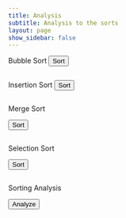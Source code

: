```yaml
---
title: Analysis
subtitle: Analysis to the sorts
layout: page
show_sidebar: false
---
```



Bubble Sort
<button onclick="sendSortRequest('bubble')">Sort</button>
<pre id="bubbleResult"></pre>

Insertion Sort
<button onclick="sendSortRequest('insertion')">Sort</button>
<pre id="insertionResult"></pre>

Merge Sort

<button onclick="sendSortRequest('merge')">Sort</button>
<pre id="mergeResult"></pre>

Selection Sort

<button onclick="sendSortRequest('selection')">Sort</button>
<pre id="selectionResult"></pre>

Sorting Analysis

<button onclick="analyzeSorts()">Analyze</button>
<pre id="analysisResult"></pre>

<html lang="en">
<head>
  <meta charset="UTF-8">
  <meta name="viewport" content="width=device-width, initial-scale=1.0">
  
<script>
    async function fetchData(url) {
        try {
            const response = await fetch(url);
            if (!response.ok) {
                throw new Error('Network response was not ok');
            }
            return await response.json();
        } catch (error) {
            console.error('Error fetching data:', error);
            return null;
        }
    }

    function visualizeSort(sortType, data) {
        const containerId = sortType + 'Result';
        const container = document.getElementById(containerId);
        container.innerHTML = '';

        const visualization = document.createElement('div');
        visualization.id = sortType + 'Visualization';

        data.forEach((card, index) => {
            const box = document.createElement('div');
            box.className = 'box';
            box.textContent = card.rank; // Display the "rank" value
            visualization.appendChild(box);

            // Create a new row after every 5 boxes
            if ((index + 1) % 5 === 0) {
                const row = document.createElement('div');
                row.className = 'row';
                visualization.appendChild(row);
            }
        });

        container.appendChild(visualization);

        animateSort(sortType, data);
    }

    async function animateSort(sortType, data) {
        const visualization = document.getElementById(sortType + 'Visualization');
        const length = data.length;

        for (let i = 0; i < length - 1; i++) {
            for (let j = 0; j < length - i - 1; j++) {
                visualization.children[j].style.backgroundColor = 'yellow';
                visualization.children[j + 1].style.backgroundColor = 'yellow';

                await sleep(500);

                if (data[j].rank > data[j + 1].rank) { // Compare using "rank" value
                    const temp = data[j];
                    data[j] = data[j + 1];
                    data[j + 1] = temp;

                    updateVisualization(sortType, data);
                }

                visualization.children[j].style.backgroundColor = 'lightblue';
                visualization.children[j + 1].style.backgroundColor = 'lightblue';
            }
        }

        updateVisualization(sortType, data);
    }

    function updateVisualization(sortType, data) {
        const visualization = document.getElementById(sortType + 'Visualization');
        visualization.innerHTML = '';

        data.forEach((card, index) => {
            const box = document.createElement('div');
            box.className = 'box';
            box.textContent = card.rank; // Display the "rank" value
            visualization.appendChild(box);

            // Create a new row after every 5 boxes
            if ((index + 1) % 5 === 0) {
                const row = document.createElement('div');
                row.className = 'row';
                visualization.appendChild(row);
            }
        });
    }

    async function sendSortRequest(sortType) {
        const url = 'http://localhost:8062/api/card';
        const data = await fetchData(url);

        if (data) {
            visualizeSort(sortType, data);
        }
    }

    async function analyzeSorts() {
        const url = 'http://localhost:8062/api/card';
        const data = await fetchData(url);

        if (data) {
            visualizeSort('analysis', data);
        }
    }

    function sleep(ms) {
        return new Promise(resolve => setTimeout(resolve, ms));
    }
</script>
